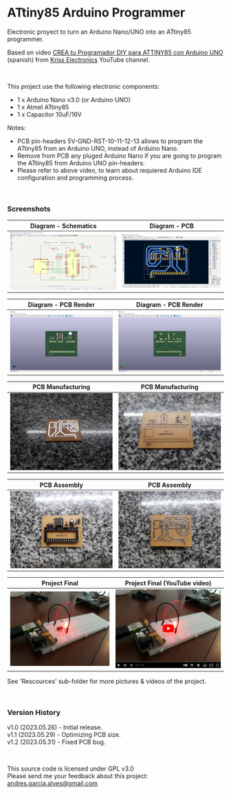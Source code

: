# ATtiny85 Arduino Programmer

Electronic proyect to turn an Arduino Nano/UNO into an ATtiny85 programmer.  

Based on video [CREA tu Programador DIY para ATTINY85 con Arduino UNO](https://www.youtube.com/watch?v=IFw5A_K7DOM) (spanish) from [Kriss Electronics](https://www.youtube.com/@KrissElectronics) YouTube channel.

&nbsp;

This project use the following electronic components:
- 1 x Arduino Nano v3.0 (or Arduino UNO)
- 1 x Atmel ATtiny85
- 1 x Capacitor 10uF/16V

Notes:
- PCB pin-headers 5V-GND-RST-10-11-12-13 allows to program the ATtiny85 from an Arduino UNO, instead of Arduino Nano.
- Remove from PCB any pluged Arduino Nano if you are going to program the ATtiny85 from Arduino UNO pin-headers.
- Please refer to above video, to learn about requiered Arduino IDE configuration and programming process.

&nbsp;

### Screenshots

| Diagram - Schematics                               | Diagram - PCB                                      |
|----------------------------------------------------|----------------------------------------------------|
| ![](Resources/01-schematic-diagram.png)            | ![](Resources/02-pcb-diagram.png)                  |

| Diagram - PCB Render                               | Diagram - PCB Render                               |
|----------------------------------------------------|----------------------------------------------------|
| ![](Resources/03-pcb-render-front-side.png)        | ![](Resources/04-pcb-render-back-side.png)         |

| PCB Manufacturing                                  | PCB Manufacturing                                  |
|----------------------------------------------------|----------------------------------------------------|
| ![](Resources/05-pcb-manufacturing-01.jpg)         | ![](Resources/05-pcb-manufacturing-02.jpg)         |

| PCB Assembly                                       | PCB Assembly                                       |
|----------------------------------------------------|----------------------------------------------------|
| ![](Resources/06-pcb-assembly-01.jpg)              | ![](Resources/06-pcb-assembly-02.jpg)              |

| Project Final                                      | Project Final (YouTube video)                      |
|----------------------------------------------------|----------------------------------------------------|
| ![](Resources/08-project-final-01.jpg)             | [![](Resources/08-project-final-02.jpg)](https://youtu.be/M8b_7Qr37uk) |

See 'Rescources' sub-folder for more pictures & videos of the project.

&nbsp;

### Version History

v1.0 (2023.05.26) - Initial release.  
v1.1 (2023.05.29) - Optimizing PCB size.  
v1.2 (2023.05.31) - Fixed PCB bug.  

&nbsp;

This source code is licensed under GPL v3.0  
Please send me your feedback about this project: andres.garcia.alves@gmail.com
